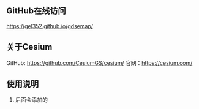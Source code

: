 ## GitHub在线访问
https://gel352.github.io/gdsemap/

## 关于Cesium
GitHub: https://github.com/CesiumGS/cesium/
官网：https://cesium.com/

## 使用说明
1. 后面会添加的